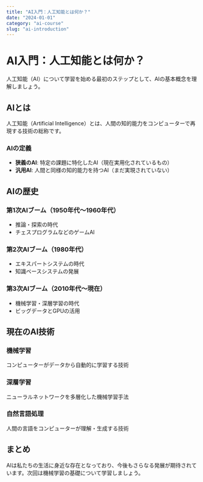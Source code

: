 ```yaml
---
title: "AI入門：人工知能とは何か？"
date: "2024-01-01"
category: "ai-course"
slug: "ai-introduction"
---
```


# AI入門：人工知能とは何か？

人工知能（AI）について学習を始める最初のステップとして、AIの基本概念を理解しましょう。

## AIとは

人工知能（Artificial Intelligence）とは、人間の知的能力をコンピューターで再現する技術の総称です。

### AIの定義

- **狭義のAI**: 特定の課題に特化したAI（現在実用化されているもの）
- **汎用AI**: 人間と同様の知的能力を持つAI（まだ実現されていない）

## AIの歴史

### 第1次AIブーム（1950年代〜1960年代）
- 推論・探索の時代
- チェスプログラムなどのゲームAI

### 第2次AIブーム（1980年代）
- エキスパートシステムの時代
- 知識ベースシステムの発展

### 第3次AIブーム（2010年代〜現在）
- 機械学習・深層学習の時代
- ビッグデータとGPUの活用

## 現在のAI技術

### 機械学習
コンピューターがデータから自動的に学習する技術

### 深層学習
ニューラルネットワークを多層化した機械学習手法

### 自然言語処理
人間の言語をコンピューターが理解・生成する技術

## まとめ

AIは私たちの生活に身近な存在となっており、今後もさらなる発展が期待されています。次回は機械学習の基礎について学習しましょう。